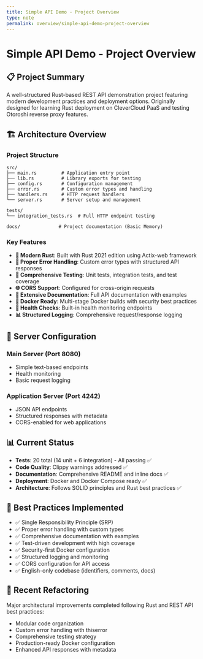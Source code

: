 ```yaml
---
title: Simple API Demo - Project Overview
type: note
permalink: overview/simple-api-demo-project-overview
---
```


# Simple API Demo - Project Overview

## 📋 Project Summary

A well-structured Rust-based REST API demonstration project featuring modern development practices and deployment options. Originally designed for learning Rust deployment on CleverCloud PaaS and testing Otoroshi reverse proxy features.

## 🏗️ Architecture Overview

### Project Structure
```
src/
├── main.rs         # Application entry point
├── lib.rs          # Library exports for testing
├── config.rs       # Configuration management
├── error.rs        # Custom error types and handling
├── handlers.rs     # HTTP request handlers
└── server.rs       # Server setup and management

tests/
└── integration_tests.rs  # Full HTTP endpoint testing

docs/              # Project documentation (Basic Memory)
```

### Key Features
- **🦀 Modern Rust**: Built with Rust 2021 edition using Actix-web framework
- **🔧 Proper Error Handling**: Custom error types with structured API responses
- **🧪 Comprehensive Testing**: Unit tests, integration tests, and test coverage
- **🌐 CORS Support**: Configured for cross-origin requests
- **📝 Extensive Documentation**: Full API documentation with examples
- **🐳 Docker Ready**: Multi-stage Docker builds with security best practices
- **🔄 Health Checks**: Built-in health monitoring endpoints
- **📊 Structured Logging**: Comprehensive request/response logging

## 🚀 Server Configuration

### Main Server (Port 8080)
- Simple text-based endpoints
- Health monitoring
- Basic request logging

### Application Server (Port 4242)
- JSON API endpoints
- Structured responses with metadata
- CORS-enabled for web applications

## 📊 Current Status

- **Tests**: 20 total (14 unit + 6 integration) - All passing ✅
- **Code Quality**: Clippy warnings addressed ✅
- **Documentation**: Comprehensive README and inline docs ✅
- **Deployment**: Docker and Docker Compose ready ✅
- **Architecture**: Follows SOLID principles and Rust best practices ✅

## 🎯 Best Practices Implemented

- ✅ Single Responsibility Principle (SRP)
- ✅ Proper error handling with custom types
- ✅ Comprehensive documentation with examples
- ✅ Test-driven development with high coverage
- ✅ Security-first Docker configuration
- ✅ Structured logging and monitoring
- ✅ CORS configuration for API access
- ✅ English-only codebase (identifiers, comments, docs)

## 🔄 Recent Refactoring

Major architectural improvements completed following Rust and REST API best practices:
- Modular code organization
- Custom error handling with thiserror
- Comprehensive testing strategy
- Production-ready Docker configuration
- Enhanced API responses with metadata
